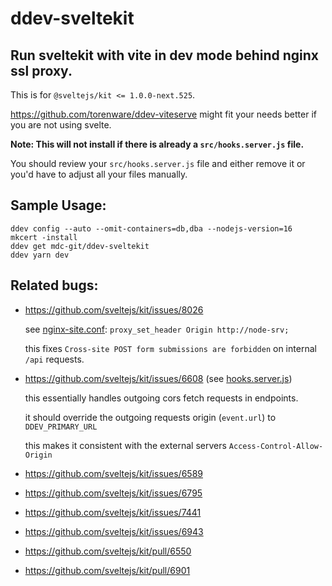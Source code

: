 # ddev-sveltekit

## Run sveltekit with vite in dev mode behind nginx ssl proxy. 

This is for `@sveltejs/kit <= 1.0.0-next.525`. 

https://github.com/torenware/ddev-viteserve might fit your needs better if you are not using svelte.

**Note: This will not install if there is already a `src/hooks.server.js` file.**

You should review your `src/hooks.server.js` file and either remove it or you'd have to adjust all your files manually.

## Sample Usage:

```
ddev config --auto --omit-containers=db,dba --nodejs-version=16 
mkcert -install
ddev get mdc-git/ddev-sveltekit
ddev yarn dev
```

## Related bugs:

- https://github.com/sveltejs/kit/issues/8026
  
  see [nginx-site.conf](https://github.com/mdc-git/ddev-sveltekit/blob/master/nginx_full/nginx-site.conf): `proxy_set_header Origin http://node-srv;`
  
  this fixes `Cross-site POST form submissions are forbidden` on internal `/api` requests.
  
  
- https://github.com/sveltejs/kit/issues/6608 (see [hooks.server.js](https://github.com/mdc-git/ddev-sveltekit/blob/master/sveltekit/hooks.server.js))

  this essentially handles outgoing cors fetch requests in endpoints.
  
  it should override the outgoing requests origin (`event.url`) to `DDEV_PRIMARY_URL`
  
  this makes it consistent with the external servers `Access-Control-Allow-Origin`

- https://github.com/sveltejs/kit/issues/6589 
- https://github.com/sveltejs/kit/issues/6795
- https://github.com/sveltejs/kit/issues/7441
- https://github.com/sveltejs/kit/issues/6943
- https://github.com/sveltejs/kit/pull/6550
- https://github.com/sveltejs/kit/pull/6901
